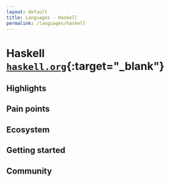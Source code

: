 ```yaml
---
layout: default
title: Languages - Haskell
permalink: /languages/haskell
---
```


# Haskell [`haskell.org`](https://www.haskell.org){:target="_blank"}

## Highlights

## Pain points

## Ecosystem

## Getting started

## Community